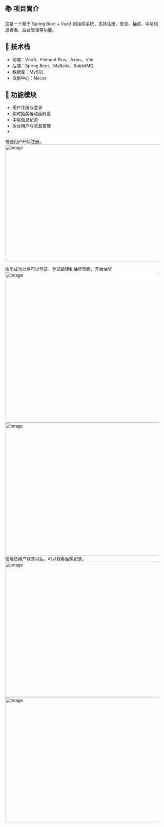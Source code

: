 ## 📚 项目简介
这是一个基于 Spring Boot + Vue3 的抽奖系统，支持注册、登录、抽奖、中奖信息查看、后台管理等功能。

## 🚀 技术栈
- 前端：Vue3、Element Plus、Axios、Vite
- 后端：Spring Boot、MyBatis、RabbitMQ
- 数据库：MySQL
- 注册中心：Nacos

## 🔧 功能模块
- 用户注册与登录
- 实时抽奖与动画转盘
- 中奖信息记录
- 后台用户与奖品管理
- 
普通用户开始注册。
<img width="865" height="382" alt="image" src="https://github.com/user-attachments/assets/70622ed3-18f8-43b2-8cb9-820791bad6a5" />

注册成功以后可以登录，登录跳转到抽奖页面，开始抽奖
<img width="865" height="492" alt="image" src="https://github.com/user-attachments/assets/e0cf29c2-6a18-4b40-b33d-5b2bc22e1622" />
<img width="865" height="433" alt="image" src="https://github.com/user-attachments/assets/15b66c26-4661-4c7e-9539-3f5616922327" />
管理员用户登录以后，可以观看抽奖记录。
<img width="865" height="442" alt="image" src="https://github.com/user-attachments/assets/27fda8ee-cf5c-4bc3-8d48-4eeb66ab8925" />
<img width="865" height="408" alt="image" src="https://github.com/user-attachments/assets/a64ef271-04ee-4243-afc2-2c283c3261dc" />



